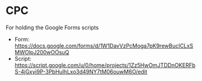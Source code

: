# CPC
For holding the Google Forms scripts

* Form: https://docs.google.com/forms/d/1W1DavVzPcMoga7pK9rewBucICLxSMWOlpJ200wOOsuQ
* Script: https://script.google.com/u/0/home/projects/1Zz5HwOmJTDDnOKERFbS-4jGxyi9P-3PbHuIhLxo3d49NY7tM06ouwM6O/edit
